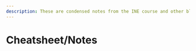 ```yaml
---
description: These are condensed notes from the INE course and other blogs and articles.
---
```


# Cheatsheet/Notes





